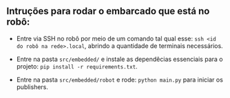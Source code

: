 ## Intruções para rodar o embarcado que está no robô:

- Entre via SSH no robô por meio de um comando tal qual esse: ```ssh <id do robô na rede>.local```, abrindo a quantidade de terminais necessários.

- Entre na pasta ```src/embedded/``` e instale as dependêcias essenciais para o projeto: ```pip install -r requirements.txt```.

- Entre na pasta ```src/embedded/robot``` e rode: ```python main.py``` para iniciar os publishers.

